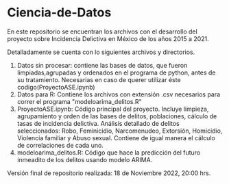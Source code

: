 # Ciencia-de-Datos
En este repositorio se encuentran los archivos con el desarrollo del proyecto sobre Incidencia Delictiva en México de los años 2015 a 2021.

Detalladamente se cuenta con lo siguientes archivos y directorios.
1. Datos sin procesar: contiene las bases de datos, que fueron limpiadas,agrupadas y ordenados en el programa de python, antes de su tratamiento. Necesarias en caso de querer utilizar éste codigo(ProyectoASE.ipynb)
2. Datos para R: Contiene los archivos con extensión .csv necesarios para correr el programa "modeloarima_delitos.R"
3. ProyectoASE.ipynb: Código principal del proyecto. Incluye limpieza, agrupamiento y orden de las bases de delitos, poblaciones, cálculo de tasas de incidencia delictiva. Análisis detallado de delitos seleccionados: Robo, Feminicidio, Narcomenudeo, Extorsión, Homicidio, Violencia familiar y Abuso sexual.
Contiene de igual manera el cálculo de correlaciones de cada uno.
4. modeloarima_delitos.R: Código que hace la predicción del futuro inmeadito de los delitos usando modelo ARIMA.

Versión final de repositorio realizada:
18 de Noviembre 2022, 20:00 hrs.

